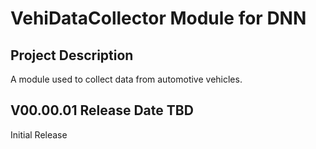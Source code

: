 ﻿VehiDataCollector Module for DNN
==========

Project Description
-----------
A module used to collect data from automotive vehicles.

V00.00.01 Release Date TBD
-----------
Initial Release
